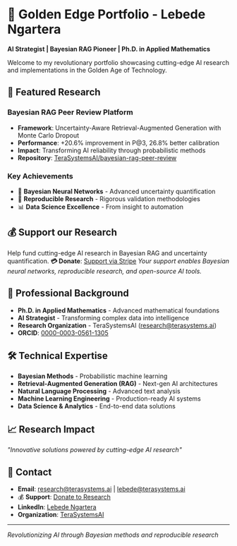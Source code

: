 # 🌟 Golden Edge Portfolio - Lebede Ngartera

**AI Strategist | Bayesian RAG Pioneer | Ph.D. in Applied Mathematics**

Welcome to my revolutionary portfolio showcasing cutting-edge AI research and implementations in the Golden Age of Technology.

## 🚀 Featured Research

### Bayesian RAG Peer Review Platform
- **Framework**: Uncertainty-Aware Retrieval-Augmented Generation with Monte Carlo Dropout
- **Performance**: +20.6% improvement in P@3, 26.8% better calibration
- **Impact**: Transforming AI reliability through probabilistic methods
- **Repository**: [TeraSystemsAI/bayesian-rag-peer-review](https://github.com/TeraSystemsAI/bayesian-rag-peer-review)

### Key Achievements
- 🧬 **Bayesian Neural Networks** - Advanced uncertainty quantification
- 🔬 **Reproducible Research** - Rigorous validation methodologies  
- 📊 **Data Science Excellence** - From insight to automation

## 💰 Support our Research
Help fund cutting-edge AI research in Bayesian RAG and uncertainty quantification.
**💳 Donate**: [Support via Stripe](https://buy.stripe.com/3cI9AS11N67I3W66IH04801)
*Your support enables Bayesian neural networks, reproducible research, and open-source AI tools.*


## 🏢 Professional Background

- **Ph.D. in Applied Mathematics** - Advanced mathematical foundations
- **AI Strategist** - Transforming complex data into intelligence
- **Research Organization** - TeraSystemsAI (research@terasystems.ai)
- **ORCID**: [0000-0003-0561-1305](https://orcid.org/0000-0003-0561-1305)

## 🛠️ Technical Expertise

- **Bayesian Methods** - Probabilistic machine learning
- **Retrieval-Augmented Generation (RAG)** - Next-gen AI architectures
- **Natural Language Processing** - Advanced text analysis
- **Machine Learning Engineering** - Production-ready AI systems
- **Data Science & Analytics** - End-to-end data solutions

## 📈 Research Impact

*"Innovative solutions powered by cutting-edge AI research"*

## 📧 Contact

- **Email**: [research@terasystems.ai](mailto:research@terasystems.ai) | [lebede@terasystems.ai](mailto:lebede@terasystems.ai)
- 💰 **Support**: [Donate to Research](https://buy.stripe.com/3cI9AS11N67I3W66IH04801) 
- **LinkedIn**: [Lebede Ngartera](https://www.linkedin.com/in/lebede-ngartera-82429343)
- **Organization**: [TeraSystemsAI](https://github.com/TeraSystemsAI)

---

*Revolutionizing AI through Bayesian methods and reproducible research*
